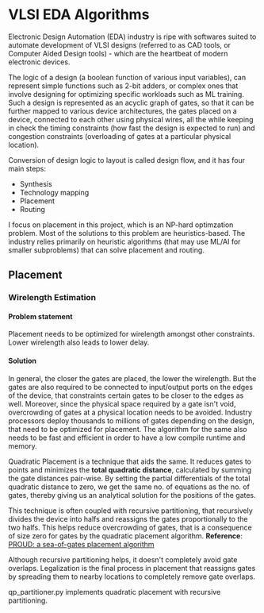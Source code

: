 # VLSI EDA Algorithms
Electronic Design Automation (EDA) industry is ripe with softwares suited to automate development of VLSI designs (referred to as CAD tools, or Computer Aided Design tools) - which are the heartbeat of modern electronic devices. 

The logic of a design (a boolean function of various input variables), can represent simple functions such as 2-bit adders, or complex ones that involve designing for optimizing specific workloads such as ML training. Such a design is represented as an acyclic graph of gates, so that it can be further mapped to various device architectures, the gates placed on a device, connected to each other using physical wires, all the while keeping in check the timing constraints (how fast the design is expected to run) and congestion constraints (overloading of gates at a particular physical location).

Conversion of design logic to layout is called design flow, and it has four main steps:
  - Synthesis
  - Technology mapping
  - Placement
  - Routing

I focus on placement in this project, which is an NP-hard optimzation problem. Most of the solutions to this problem are heuristics-based. The industry relies primarily on heuristic algorithms (that may use ML/AI for smaller subproblems) that can solve placement and routing. 

## Placement
### Wirelength Estimation
#### Problem statement
Placement needs to be optimized for wirelength amongst other constraints. Lower wirelength also leads to lower delay. 

#### Solution
In general, the closer the gates are placed, the lower the wirelength. But the gates are also required to be connected to input/output ports on the edges of the device, that constraints certain gates to be closer to the edges as well. Moreover, since the physical space required by a gate isn't void, overcrowding of gates at a physical location needs to be avoided. Industry processors deploy thousands to millions of gates depending on the design, that need to be optimized for placement. The algorithm for the same also needs to be fast and efficient in order to have a low compile runtime and memory.

Quadratic Placement is a technique that aids the same. It reduces gates to points and minimizes the **total quadratic distance**, calculated by summing the gate distances pair-wise. By setting the partial differentials of the total quadratic distance to zero, we get the same no. of equations as the no. of gates, thereby giving us an analytical solution for the positions of the gates.

This technique is often coupled with recursive partitioning, that recursively divides the device into halfs and reassigns the gates proportionally to the two halfs. This helps reduce overcrowding of gates, that is a consequence of size zero for gates by the quadratic placement algorithm. **Reference**: [PROUD: a sea-of-gates placement algorithm](https://doi.org/10.1109/54.9271)

Although recursive partitioning helps, it doesn't completely avoid gate overlaps. Legalization is the final process in placement that reassigns gates by spreading them to nearby locations to completely remove gate overlaps.

qp_partitioner.py implements quadratic placement with recursive partitioning. 
